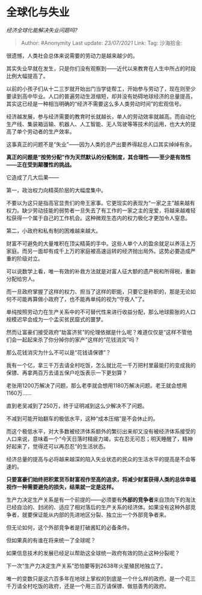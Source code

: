 # 全球化与失业
*经济全球化能解决失业问题吗?*

> Author: #Anonymity
> Last update: *23/07/2021*
> Link:
> Tag:
> 沙海拾金:

很遗憾，人类社会总体来说需要的劳动力是越来越少的。

其实失业早就在发生，只是你们没有观察到——近代以来教育在人生中所占的时段比例大幅提高了。

以前的小孩子们从十二三岁就开始出门当学徒帮工，开始参与劳动了，现在则至少要读到高中毕业。人口的普遍劳动生涯缩短，却并没有妨碍地球经济的总量提高，其实这已经是一种相当明确的“经济不需要这么多人类劳动时间”的宏观信号。

经济越发展，参与经济需要的教育时长就越长，单人的劳动效率就越高。而自动化生产线、集装箱运输、机器人、人工智能、无人驾驶等等技术的运用，也大大的提高了单个劳动者的生产效率。

这事真正的问题不是“失业”——因为人类的总产出要养得起总人口其实绰绰有余。

**真正的问题是“按劳分配”作为天然默认的分配制度，其合理性——至少是有效性——正在受到颠覆性的挑战。**

它造成了几大后果——

第一，政治权力向精英阶层的大幅度集中。

不要以为这只是指高官显贵们的帝王家事。它更现实的表现为“一家之主”越来越有权力。缺少劳动技能的弱势者一旦失去了有工作的一家之主的宠爱，将越来越难轻松获得一个属于自己的工作机会。这种微观生态内的权力极化才更加令人窒息。

第二，小政府和私有制的困难越来越大。

财富不可避免的大量堆积在顶尖精英的手中。这些人单个人的盈余就足以养活上万家庭。而另一面却有成千上万的家庭被高速运转的经济抛出局外。这势必要造成严重的阶级对立。

可以说数学上看，唯一有效的补救方法就是对富人征大额的遗产税和所得税，重新分配给穷人。

而一旦政府掌握了这样的权力、担当了这样的职能，只要它是称职的，那是无论如何不可能再算做小政府了，也不能再单纯的视为“守夜人”了。

单纯按照劳动力在生产关系中的不可替代性来进行收益分配，那么地球膨胀的人口规模迟早会成为一个孟买贫民窟式的噩梦。

然而让富豪们接受政府“劫富济贫”的伦理依据是什么呢？难道仅仅是“这样不管他们会一起起来杀了你分掉你的家产”这样的“花钱消灾”吗？

那么花钱消灾为什么不可以是“花钱请保镖”？

我有一个亿，拿三千万去请全村吃饭，怎么就比花一千万把村里最能打的变成我的保镖、再拿两百万去请五保户吃饭表示一下更划算？

老张用1200万解决了问题，那么老李就会想用1180万解决问题。老王就会想用1160万……

直到老吴减到了250万，终于证明减到这么少解决不了问题。

不减到可能开始翻车的极低水平，这种“成本压缩”是不会休止的。

而这个极低水平，对大多数被经济体系额外的繁衍出来却又没有被经济体系接受的人口来说，意味着一个“今天日落时精疲力竭，实在忍无可忍；明天睡醒了，精神好起来了，觉得还可以再忍忍“的生活状态。

经济总量的提高与必将越来越深的陷入失业状态的民众的生活水平的提高是不会等速的。

**只要富豪们始终把积累货币财富视作至高的追求，将减少财富获得人类的总体幸福视作一种需要避免的损失，结果就一定是这样。**

生产力决定生产关系是有一个前提的——必须要有**外部的竞争者**来自顶向下的淘汰已经自洽的、封闭的、适应了相对落后的生产关系的经济体。如果没有这种外部竞争者，就要保证能从内部的先进地区分裂、独立出一个外部竞争者来。

但无论如何，这个外部竞争者是打破酱缸的必备条件。

但如果真的有谁在将来统一了全球呢？

如果信息技术的发展已经足以帮助这全球统一政府有效的防止这种分裂呢？

下一次“生产力决定生产关系”恐怕要等到2638年火星殖民地独立了。

唯一的变数只是这六百多年在地球上掌权的到底是一个什么样的政府。是一个花三千万请全村吃饭的政府，还是一个用三百万请保镖、做慈善秀的政府。
